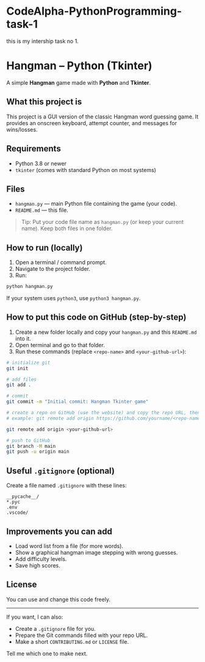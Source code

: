 # CodeAlpha-PythonProgramming-task-1
this is my intership task no 1.
# Hangman – Python (Tkinter)

A simple **Hangman** game made with **Python** and **Tkinter**.

## What this project is

This project is a GUI version of the classic Hangman word guessing game. It provides an onscreen keyboard, attempt counter, and messages for wins/losses.

## Requirements

* Python 3.8 or newer
* `tkinter` (comes with standard Python on most systems)

## Files

* `hangman.py` — main Python file containing the game (your code).
* `README.md` — this file.

> Tip: Put your code file name as `hangman.py` (or keep your current name). Keep both files in one folder.

## How to run (locally)

1. Open a terminal / command prompt.
2. Navigate to the project folder.
3. Run:

```bash
python hangman.py
```

If your system uses `python3`, use `python3 hangman.py`.

## How to put this code on GitHub (step-by-step)

1. Create a new folder locally and copy your `hangman.py` and this `README.md` into it.
2. Open terminal and go to that folder.
3. Run these commands (replace `<repo-name>` and `<your-github-url>`):

```bash
# initialize git
git init

# add files
git add .

# commit
git commit -m "Initial commit: Hangman Tkinter game"

# create a repo on GitHub (use the website) and copy the repo URL, then:
# example: git remote add origin https://github.com/yourname/<repo-name>.git

git remote add origin <your-github-url>

# push to GitHub
git branch -M main
git push -u origin main
```

## Useful `.gitignore` (optional)

Create a file named `.gitignore` with these lines:

```
__pycache__/
*.pyc
.env
.vscode/
```

## Improvements you can add

* Load word list from a file (for more words).
* Show a graphical hangman image stepping with wrong guesses.
* Add difficulty levels.
* Save high scores.

## License

You can use and change this code freely.

---

If you want, I can also:

* Create a `.gitignore` file for you.
* Prepare the Git commands filled with your repo URL.
* Make a short `CONTRIBUTING.md` or `LICENSE` file.

Tell me which one to make next.

